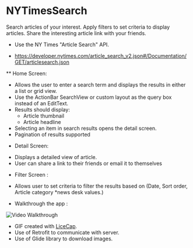 # NYTimesSearch
Search articles of your interest. Apply filters to set criteria to display articles. 
Share the interesting article link with your friends.

* Use the NY Times "Article Search" API. 
- https://developer.nytimes.com/article_search_v2.json#/Documentation/GET/articlesearch.json

** Home Screen:
- Allows the user to enter a search term and displays the results in either a list or grid view.
- Use the ActionBar SearchView or custom layout as the query box instead of an EditText.
- Results should display:
    - Article thumbnail
    - Article headline
- Selecting an item in search results opens the detail screen.
- Pagination of results supported

* Detail Screen: 
- Displays a detailed view of article.
- User can share a link to their friends or email it to themselves

* Filter Screen : 
- Allows user to set criteria to filter the results based on (Date, Sort order, Article category *news desk values.)

* Walkthrough the app : 

<img src='http://imgur.com/yIgR8RN.gif' title='Video Walkthrough' width='' alt='Video Walkthrough' />

* GIF created with [LiceCap](http://www.cockos.com/licecap/). <br/>
* Use of Retrofit to communicate with server. <br/>
* Use of Glide library to download images. <br/>
